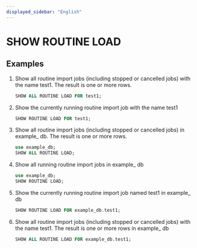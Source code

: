 ```yaml
---
displayed_sidebar: "English"
---
```


# SHOW ROUTINE LOAD

## Examples

1. Show all routine import jobs (including stopped or cancelled jobs) with the name test1. The result is one or more rows.

    ```sql
    SHOW ALL ROUTINE LOAD FOR test1;
    ```

2. Show the currently running routine import job with the name test1

    ```sql
    SHOW ROUTINE LOAD FOR test1;
    ```

3. Show all routine import jobs (including stopped or cancelled jobs) in example_ db. The result is one or more rows.

    ```sql
    use example_db;
    SHOW ALL ROUTINE LOAD;
    ```

4. Show all running routine import jobs in example_ db

    ```sql
    use example_db;
    SHOW ROUTINE LOAD;
    ```

5. Show the currently running routine import job named test1 in example_ db

    ```sql
    SHOW ROUTINE LOAD FOR example_db.test1;
    ```

6. Show all routine import jobs (including stopped or cancelled jobs) with the name test1. The result is one or more rows in example_ db

    ```sql
    SHOW ALL ROUTINE LOAD FOR example_db.test1;
    ```
